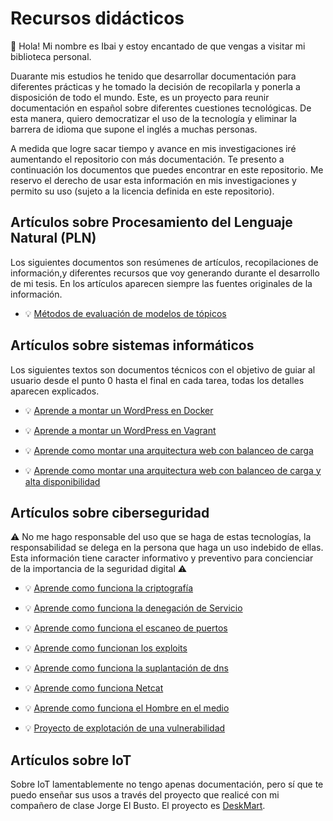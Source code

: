 # Recursos didácticos

👋 Hola! Mi nombre es Ibai y estoy encantado de que vengas a visitar mi biblioteca personal.

Duarante mis estudios he tenido que desarrollar documentación para diferentes prácticas y he tomado la decisión de recopilarla y ponerla a disposición de todo el mundo. Este, es un proyecto para reunir documentación en español sobre diferentes cuestiones tecnológicas. De esta manera, quiero democratizar el uso de la tecnología y eliminar la barrera de idioma que supone el inglés a muchas personas.

A medida que logre sacar tiempo y avance en mis investigaciones iré aumentando el repositorio con más documentación. Te presento a continuación los documentos que puedes encontrar en este repositorio. Me reservo el derecho de usar esta información en mis investigaciones y permito su uso (sujeto a la licencia definida en este repositorio).

## Artículos sobre Procesamiento del Lenguaje Natural (PLN)
Los siguientes documentos son resúmenes de artículos, recopilaciones de información,y diferentes recursos que voy generando durante el desarrollo de mi tesis. En los artículos aparecen siempre las fuentes originales de la información.   

- 💡 [Métodos de evaluación de modelos de tópicos](pln/busqueda_y_recuperacion_de_informacion/modelos_de_topicos/evaluacion/TMEval.pdf)


## Artículos sobre sistemas informáticos
Los siguientes textos son documentos técnicos con el objetivo de guiar al usuario desde el punto 0 hasta el final en cada tarea, todas los detalles aparecen explicados.

- 💡 [Aprende a montar un WordPress en Docker](sistemas/Documentacion_tecnica_de_una_aplicacion_con_contenedores/Documentacion_tecnica_de_una_aplicacion_con_contenedores.md)

- 💡 [Aprende a montar un WordPress en Vagrant](sistemas/Documentacion_tecnica_de_una_aplicacion_web_virtualizada/Documentacion_tecnica_de_una_aplicacion_web_virtualizada.md)

- 💡 [Aprende como montar una arquitectura web con balanceo de carga](sistemas/Documentacion_tecnica_de_una_arquitectura_web_con_balanceo_de_carga/Documentacion_tecnica_de_una_arquitectura_web_con_balanceo_de_carga.md)

- 💡 [Aprende como montar una arquitectura web con balanceo de carga y alta disponibilidad](sistemas/Documentacion_tecnica_de_una_arquitectura_web_con_balanceo_de_carga_y_alta_disponibilidad/Documentacion_tecnica_de_una_arquitectura_web_con_balanceo_de_carga_y_alta_disponibilidad.md)


## Artículos sobre ciberseguridad

⚠️ No me hago responsable del uso que se haga de estas tecnologías, la responsabilidad se delega en la persona que haga un uso indebido de ellas. Esta información tiene caracter informativo y preventivo para concienciar de la importancia de la seguridad digital ⚠️

- 💡 [Aprende como funciona la criptografía](ciberseguridad/Criptografia/Criptografia.md)

- 💡 [Aprende como funciona la denegación de Servicio](ciberseguridad/Denegacion_del_servicio/Denegacion_del_servicio.md)

- 💡 [Aprende como funciona el escaneo de puertos](ciberseguridad/Escaneo_de_puertos/Escaneo_de_puertos.md)

- 💡 [Aprende como funcionan los exploits](ciberseguridad/Exploit/Exploit.md)


- 💡 [Aprende como funciona la suplantación de dns](ciberseguridad/Suplantacion_dns/Suplantacion_dns.md)

- 💡 [Aprende como funciona Netcat](ciberseguridad/Netcat/Netcat.md)

- 💡 [Aprende como funciona el Hombre en el medio](ciberseguridad/Hombre_en_el_medio/Hombre_en_el_medio.md)

- 💡 [Proyecto de explotación de una vulnerabilidad](ciberseguridad/Explotacion_de_una_vulnerabilidad_DEMO/Explotacion_de_una_vulnerabilidad_DEMO.md)

## Artículos sobre IoT
Sobre IoT lamentablemente no tengo apenas documentación, pero sí que te puedo enseñar sus usos a través del proyecto que realicé con mi compañero de clase Jorge El Busto. El proyecto es [DeskMart](IoT/Proyecto_deskmart_DEMO/deskmart.md).


